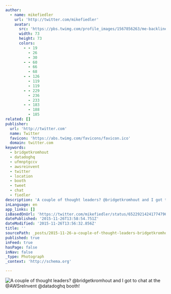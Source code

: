 ```yaml
---
author:
  - name: mikefiedler
    url: 'http://twitter.com/mikefiedler'
    avatar:
      src: 'https://pbs.twimg.com/profile_images/1567856263/me-backline-outside-crop_bigger.jpg'
      width: 73
      height: 73
      colors:
        - - 19
          - 26
          - 30
        - - 60
          - 66
          - 68
        - - 126
          - 119
          - 119
        - - 229
          - 236
          - 233
        - - 183
          - 188
          - 185
related: []
publisher:
  url: 'http://twitter.com'
  name: Twitter
  favicon: 'https://abs.twimg.com/favicons/favicon.ico'
  domain: twitter.com
keywords:
  - bridgetkromhout
  - datadoghq
  - ufmnptgccv
  - awsreinvent
  - twitter
  - location
  - booth
  - tweet
  - chat
  - fiedler
description: 'A couple of thought leaders? @bridgetkromhout and I got to chat at the @AWSreInvent @datadoghq booth!'
inLanguage: en
app_links: []
isBasedOnUrl: 'https://twitter.com/mikefiedler/status/652292142417747968'
datePublished: '2015-11-26T13:58:54.751Z'
dateModified: '2015-11-26T13:56:32.856Z'
title: ''
sourcePath: _posts/2015-11-26-a-couple-of-thought-leaders-bridgetkromhout-and-i-got-to-c.md
published: true
inFeed: true
hasPage: false
inNav: false
_type: Photograph
_context: 'http://schema.org'

---
```

![A couple of thought leaders&quest; &commat;bridgetkromhout and I got to chat at the &commat;AWSreInvent &commat;datadoghq booth&excl;](https://pbs.twimg.com/media/CQ1oPodU8AAMPQ4.jpg:large)